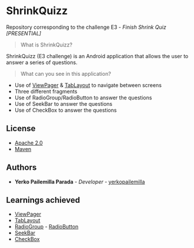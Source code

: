 # ShrinkQuizz

Repository corresponding to the challenge E3 - *Finish Shrink Quiz [PRESENTIAL]*

> What is ShrinkQuizz?

ShrinkQuizz (E3 challenge) is an Android application that allows the user to answer a series of questions.

> What can you see in this application?

* Use of [ViewPager](https://developer.android.com/reference/android/support/v4/view/ViewPager) & [TabLayout](https://developer.android.com/reference/android/support/design/widget/TabLayout) to navigate between screens
* Three different fragments
* Use of RadioGroup/RadioButton to answer the questions
* Use of SeekBar to answer the questions
* Use of CheckBox to answer the questions

## License

* [Apache 2.0](http://www.apache.org/licenses/LICENSE-2.0.html)
* [Maven](https://maven.apache.org/)

## Authors

* **Yerko Pailemilla Parada** - *Developer* - [yerkopailemilla](https://github.com/yerkopailemilla)

## Learnings achieved

* [ViewPager](https://developer.android.com/reference/android/support/v4/view/ViewPager)
* [TabLayout](https://developer.android.com/reference/android/support/design/widget/TabLayout)
* [RadioGroup](https://developer.android.com/reference/android/widget/RadioGroup) - [RadioButton](https://developer.android.com/guide/topics/ui/controls/radiobutton)
* [SeekBar](https://developer.android.com/reference/android/widget/SeekBar)
* [CheckBox](https://developer.android.com/guide/topics/ui/controls/checkbox)
